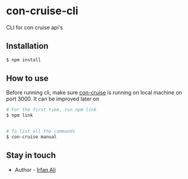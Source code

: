 # con-cruise-cli
CLI for con cruise api's


## Installation

```bash
$ npm install
```

## How to use
Before running cli, make sure [con-cruise](https://github.com/Irfanbsse2060/con-cruise) is running on local machine on port 3000. It can be improved later on

```bash
# For the first time, run npm link
$ npm link


# To list all the commands
$ con-cruise manual
```

## Stay in touch

- Author - [Irfan Ali](https://github.com/Irfanbsse2060)


